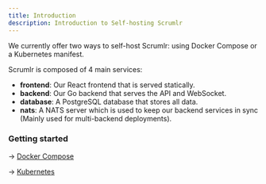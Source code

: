 ```yaml
---
title: Introduction
description: Introduction to Self-hosting Scrumlr
---
```


We currently offer two ways to self-host Scrumlr: using Docker Compose or a Kubernetes manifest.

Scrumlr is composed of 4 main services:
- **frontend**: Our React frontend that is served statically.
- **backend**: Our Go backend that serves the API and WebSocket.
- **database**: A PostgreSQL database that stores all data.
- **nats**: A NATS server which is used to keep our backend services in sync (Mainly used for multi-backend deployments).


### Getting started
-> [Docker Compose](/docs/self-hosted/docker/)

-> [Kubernetes](/docs/self-hosted/kubernetes/)